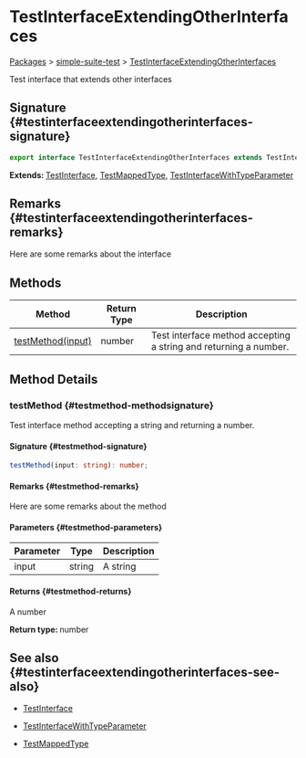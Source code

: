 # TestInterfaceExtendingOtherInterfaces

[Packages](./) &gt; [simple-suite-test](./simple-suite-test) &gt; [TestInterfaceExtendingOtherInterfaces](./simple-suite-test/testinterfaceextendingotherinterfaces-interface)

Test interface that extends other interfaces

## Signature {#testinterfaceextendingotherinterfaces-signature}

```typescript
export interface TestInterfaceExtendingOtherInterfaces extends TestInterface, TestMappedType, TestInterfaceWithTypeParameter<number>
```

<b>Extends: </b>[TestInterface](./simple-suite-test/testinterface-interface), [TestMappedType](./simple-suite-test#testmappedtype-typealias), [TestInterfaceWithTypeParameter](./simple-suite-test/testinterfacewithtypeparameter-interface)

## Remarks {#testinterfaceextendingotherinterfaces-remarks}

Here are some remarks about the interface

## Methods


|  Method | Return Type | Description |
|  --- | --- | --- |
|  [testMethod(input)](./simple-suite-test/testinterfaceextendingotherinterfaces-interface#testmethod-methodsignature) | number | Test interface method accepting a string and returning a number. |

## Method Details

### testMethod {#testmethod-methodsignature}

Test interface method accepting a string and returning a number.

#### Signature {#testmethod-signature}

```typescript
testMethod(input: string): number;
```

#### Remarks {#testmethod-remarks}

Here are some remarks about the method

#### Parameters {#testmethod-parameters}


|  Parameter | Type | Description |
|  --- | --- | --- |
|  input | string | A string |

#### Returns {#testmethod-returns}

A number

<b>Return type: </b>number

## See also {#testinterfaceextendingotherinterfaces-see-also}

- [TestInterface](./simple-suite-test/testinterface-interface)

- [TestInterfaceWithTypeParameter](./simple-suite-test/testinterfacewithtypeparameter-interface)

- [TestMappedType](./simple-suite-test#testmappedtype-typealias)

